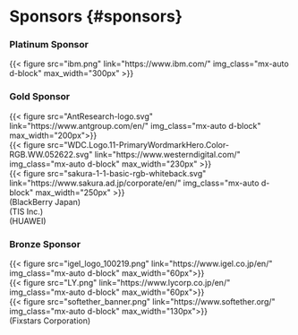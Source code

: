 <style>
.dark .home-section figure { background: white; }
</style>
<div class="text-center">

# Sponsors {#sponsors}

### Platinum Sponsor

<div class="row align-items-center bg-white">
<div class="col-md">
{{< figure src="ibm.png" link="https://www.ibm.com/" img_class="mx-auto d-block" max_width="300px" >}}
</div>
</div>

### Gold Sponsor

<div class="row align-items-center bg-white">
<div class="col-md">
{{< figure src="AntResearch-logo.svg" link="https://www.antgroup.com/en/" img_class="mx-auto d-block" max_width="200px">}}
</div>

<div class="col-md">
{{< figure src="WDC.Logo.11-PrimaryWordmarkHero.Color-RGB.WW.052622.svg" link="https://www.westerndigital.com/" img_class="mx-auto d-block" max_width="230px" >}}
</div>

<div class="col-md">
{{< figure src="sakura-1-1-basic-rgb-whiteback.svg" link="https://www.sakura.ad.jp/corporate/en/" img_class="mx-auto d-block" max_width="250px" >}}
</div>
</div>

<div class="row align-items-center bg-white">
<div class="col-md">
        (BlackBerry Japan)<br>
        (TIS Inc.)<br>
        (HUAWEI)
</div>
</div>


### Bronze Sponsor

<div class="row align-items-center bg-white">
<div class="col-md">
{{< figure src="igel_logo_100219.png" link="https://www.igel.co.jp/en/" img_class="mx-auto d-block" max_width="60px">}}
</div>
<div class="col-md">
{{< figure src="LY.png" link="https://www.lycorp.co.jp/en/" img_class="mx-auto d-block" max_width="60px">}}
</div>
<div class="col-md">
{{< figure src="softether_banner.png" link="https://www.softether.org/" img_class="mx-auto d-block" max_width="130px">}}
</div>
</div>
<div class="col-md">
(Fixstars Corporation)
</div>
</div>
